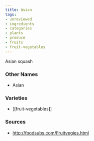 ```yaml
---
title: Asian
tags:
- unreviewed
- ingredients
- categories
- plants
- produce
- fruits
- fruit-vegetables
---
```

Asian squash

### Other Names

* Asian

### Varieties

* [[fruit-vegetables]]

### Sources
* http://foodsubs.com/Fruitvegies.html
